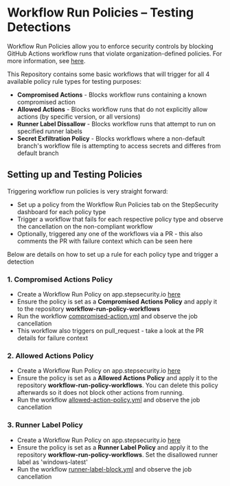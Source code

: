 # Workflow Run Policies – Testing Detections
 
Workflow Run Policies allow you to enforce security controls by blocking GitHub Actions workflow runs that violate organization-defined policies. For more information, see [here](https://docs.stepsecurity.io/workflow-run-policies). 

This Repository contains some basic workflows that will trigger for all 4 available policy rule types for testing purposes:

* **Compromised Actions** - Blocks workflow runs containing a known compromised action
* **Allowed Actions** - Blocks workflow runs that do not explicitly allow actions (by specific version, or all versions)
* **Runner Label Dissallow** - Blocks workflow runs that attempt to run on specified runner labels
* **Secret Exfiltration Policy** - Blocks workflows where a non-default branch's workflow file is attempting to access secrets and differes from default branch

## Setting up and Testing Policies
Triggering workflow run policies is very straight forward:
* Set up a policy from the Workflow Run Policies tab on the StepSecurity dashboard for each policy type
* Trigger a workflow that fails for each respective policy type and observe the cancellation on the non-compliant workflow
* Optionally, triggered any one of the workflows via a PR - this also comments the PR with failure context which can be seen here

Below are details on how to set up a rule for each policy type and trigger a detection

### 1. Compromised Actions Policy 
* Create a Workflow Run Policy on app.stepsecurity.io [here]()
* Ensure the policy is set as a **Compromised Actions Policy** and apply it to the repository **workflow-run-policy-workflows**
* Run the workflow [compromised-action.yml]() and observe the job cancellation
* This workflow also triggers on pull_request - take a look at the PR details for failure context 

### 2. Allowed Actions Policy
* Create a Workflow Run Policy on app.stepsecurity.io [here]()
* Ensure the policy is set as a **Allowed Actions Policy** and apply it to the repository **workflow-run-policy-workflows**. You can delete this policy afterwards so it does not block other actions from running. 
* Run the workflow [allowed-action-policy.yml]() and observe the job cancellation

### 3. Runner Label Policy 
* Create a Workflow Run Policy on app.stepsecurity.io [here]()
* Ensure the policy is set as a **Runner Label Policy** and apply it to the repository **workflow-run-policy-workflows**. Set the disallowed runner label as 'windows-latest'
* Run the workflow [runner-label-block.yml]() and observe the job cancellation


 

 

 

 
